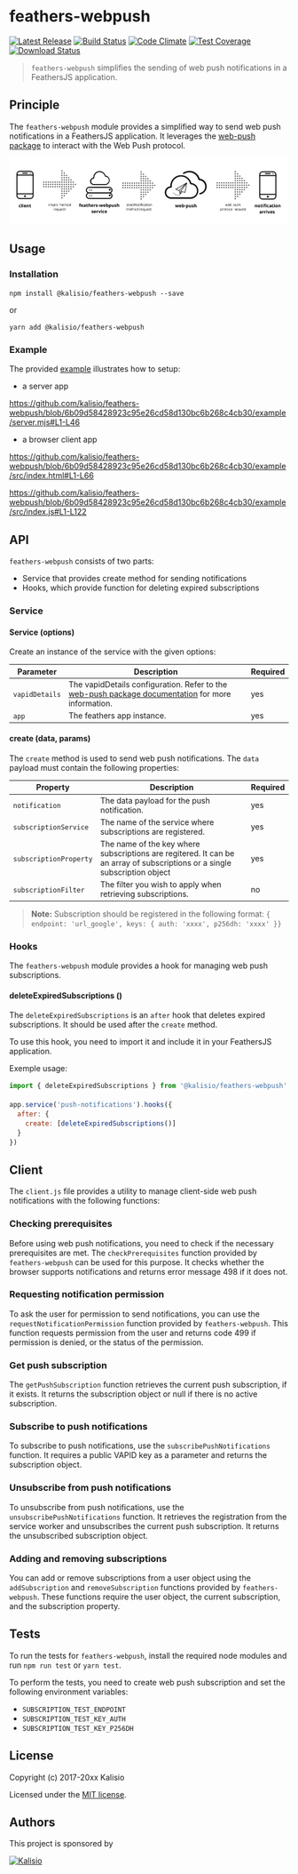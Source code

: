 # feathers-webpush

[![Latest Release](https://img.shields.io/github/v/tag/kalisio/feathers-webpush?sort=semver&label=latest)](https://github.com/kalisio/feathers-webpush/releases)
[![Build Status](https://app.travis-ci.com/kalisio/feathers-webpush.svg?branch=master)](https://app.travis-ci.com/kalisio/feathers-webpush)
[![Code Climate](https://codeclimate.com/github/kalisio/feathers-webpush/badges/gpa.svg)](https://codeclimate.com/github/kalisio/feathers-webpush)
[![Test Coverage](https://codeclimate.com/github/kalisio/feathers-webpush/badges/coverage.svg)](https://codeclimate.com/github/kalisio/feathers-webpush/coverage)
[![Download Status](https://img.shields.io/npm/dm/@kalisio/feathers-webpush.svg?style=flat-square)](https://www.npmjs.com/package/@kalisio/feathers-webpush)

> `feathers-webpush` simplifies the sending of web push notifications in a FeathersJS application.

## Principle

The `feathers-webpush` module provides a simplified way to send web push notifications in a FeathersJS application. It leverages the [web-push package](https://github.com/web-push-libs/web-push) to interact with the Web Push protocol.

![feathers-webpush principle](./docs/feathers-webpush-principle.png)

## Usage

### Installation

```shell
npm install @kalisio/feathers-webpush --save
```

or

```shell
yarn add @kalisio/feathers-webpush
```

### Example

The provided [example](./example/README.md) illustrates how to setup:

* a server app

https://github.com/kalisio/feathers-webpush/blob/6b09d58428923c95e26cd58d130bc6b268c4cb30/example/server.mjs#L1-L46

* a browser client app

https://github.com/kalisio/feathers-webpush/blob/6b09d58428923c95e26cd58d130bc6b268c4cb30/example/src/index.html#L1-L66

https://github.com/kalisio/feathers-webpush/blob/6b09d58428923c95e26cd58d130bc6b268c4cb30/example/src/index.js#L1-L122

## API

`feathers-webpush` consists of two parts:
* Service that provides create method for sending notifications
* Hooks, which provide function for deleting expired subscriptions

### Service

#### Service (options)

Create an instance of the service with the given options:

| Parameter | Description | Required |
|---|---|---|
|`vapidDetails` | The vapidDetails configuration. Refer to the [web-push package documentation](https://github.com/web-push-libs/web-push#input-3) for more information. | yes |
| `app` |  The feathers app instance. | yes |

#### create (data, params)

The `create` method is used to send web push notifications. The `data` payload must contain the following properties:

| Property | Description | Required |
|---|---|---|
|`notification` | The data payload for the push notification. | yes |
| `subscriptionService` |  The name of the service where subscriptions are registered. | yes |
| `subscriptionProperty` |  The name of the key where subscriptions are regitered. It can be an array of subscriptions or a single subscription object | yes |
| `subscriptionFilter` |  The filter you wish to apply when retrieving subscriptions. | no |

> **Note:** Subscription should be registered in the following format: `{ endpoint: 'url_google', keys: { auth: 'xxxx', p256dh: 'xxxx' }}`

### Hooks

The `feathers-webpush` module provides a hook for managing web push subscriptions.
#### deleteExpiredSubscriptions ()

The `deleteExpiredSubscriptions` is an `after` hook that deletes expired subscriptions. It should be used after the `create` method.

To use this hook, you need to import it and include it in your FeathersJS application.

Exemple usage: 

```js
import { deleteExpiredSubscriptions } from '@kalisio/feathers-webpush'

app.service('push-notifications').hooks({
  after: {
    create: [deleteExpiredSubscriptions()]
  }
})
```

## Client

The `client.js` file provides a utility to manage client-side web push notifications with the following functions:

### Checking prerequisites

Before using web push notifications, you need to check if the necessary prerequisites are met. The `checkPrerequisites` function provided by `feathers-webpush` can be used for this purpose. It checks whether the browser supports notifications and returns error message 498 if it does not.

### Requesting notification permission

To ask the user for permission to send notifications, you can use the `requestNotificationPermission` function provided by `feathers-webpush`. This function requests permission from the user and returns code 499 if permission is denied, or the status of the permission.

### Get push subscription

The `getPushSubscription` function retrieves the current push subscription, if it exists. It returns the subscription object or null if there is no active subscription.

### Subscribe to push notifications

To subscribe to push notifications, use the `subscribePushNotifications` function. It requires a public VAPID key as a parameter and returns the subscription object.

### Unsubscribe from push notifications

To unsubscribe from push notifications, use the `unsubscribePushNotifications` function. It retrieves the registration from the service worker and unsubscribes the current push subscription. It returns the unsubscribed subscription object.

### Adding and removing subscriptions

You can add or remove subscriptions from a user object using the `addSubscription` and `removeSubscription` functions provided by `feathers-webpush`. These functions require the user object, the current subscription, and the subscription property.

## Tests

To run the tests for `feathers-webpush`, install the required node modules and run `npm run test` or `yarn test`.

To perform the tests, you need to create web push subscription and set the following environment variables:
* `SUBSCRIPTION_TEST_ENDPOINT`
* `SUBSCRIPTION_TEST_KEY_AUTH`
* `SUBSCRIPTION_TEST_KEY_P256DH`

## License

Copyright (c) 2017-20xx Kalisio

Licensed under the [MIT license](LICENSE).

## Authors

This project is sponsored by 

[![Kalisio](https://s3.eu-central-1.amazonaws.com/kalisioscope/kalisio/kalisio-logo-black-256x84.png)](https://kalisio.com)